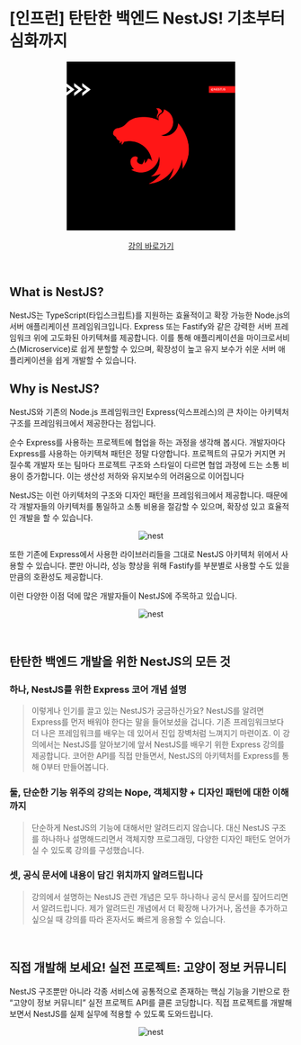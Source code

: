 # [인프런] 탄탄한 백엔드 NestJS! 기초부터 심화까지

<p align="center">
  <a href="https://www.inflearn.com/course/탄탄한-백엔드-네스트?inst=798f440e" target="blank"><kbd> <img src="./images/insta.png" width="300" alt="Nest" /></kbd></a>
</p>

<p align="center"><a href="https://www.inflearn.com/course/탄탄한-백엔드-네스트?inst=798f440e" target="_blank">강의 바로가기</a></p>

<br />

## What is NestJS?

NestJS는 TypeScript(타입스크립트)를 지원하는 효율적이고 확장 가능한 Node.js의 서버 애플리케이션 프레임워크입니다. Express 또는 Fastify와 같은 강력한 서버 프레임워크 위에 고도화된 아키텍쳐를 제공합니다. 이를 통해 애플리케이션을 마이크로서비스(Microservice)로 쉽게 분할할 수 있으며, 확장성이 높고 유지 보수가 쉬운 서버 애플리케이션을 쉽게 개발할 수 있습니다.

## Why is NestJS?

NestJS와 기존의 Node.js 프레임워크인 Express(익스프레스)의 큰 차이는 아키텍처 구조를 프레임워크에서 제공한다는 점입니다.

순수 Express를 사용하는 프로젝트에 협업을 하는 과정을 생각해 봅시다. 개발자마다 Express를 사용하는 아키텍쳐 패턴은 정말 다양합니다. 프로젝트의 규모가 커지면 커질수록 개발자 또는 팀마다 프로젝트 구조와 스타일이 다르면 협업 과정에 드는 소통 비용이 증가합니다. 이는 생산성 저하와 유지보수의 어려움으로 이어집니다

NestJS는 이런 아키텍처의 구조와 디자인 패턴을 프레임워크에서 제공합니다. 때문에 각 개발자들의 아키텍처를 통일하고 소통 비용을 절감할 수 있으며, 확장성 있고 효율적인 개발을 할 수 있습니다.

<p align="center">
<img src="https://cdn.inflearn.com/public/files/courses/326931/506d952a-98ec-48eb-9d11-b1287db5c892/327273-8.png" alt="nest" width="500"  />
</p>

또한 기존에 Express에서 사용한 라이브러리들을 그대로 NestJS 아키텍처 위에서 사용할 수 있습니다. 뿐만 아니라, 성능 향상을 위해 Fastify를 부분별로 사용할 수도 있을 만큼의 호환성도 제공합니다.

이런 다양한 이점 덕에 많은 개발자들이 NestJS에 주목하고 있습니다.

<p align="center">
<img src="https://cdn.inflearn.com/public/files/courses/327273/f9e566d2-8a5d-4695-b048-f5530d76a918/_2021-07-02__2.59.32.png" alt="nest" width="700"  />
</p>

<br />

## 탄탄한 백엔드 개발을 위한 NestJS의 모든 것

### 하나, NestJS를 위한 Express 코어 개념 설명

> 이렇게나 인기를 끌고 있는 NestJS가 궁금하신가요? NestJS를 알려면 Express를 먼저 배워야 한다는 말을 들어보셨을 겁니다. 기존 프레임워크보다 더 나은 프레임워크를 배우는 데 있어서 진입 장벽처럼 느껴지기 마련이죠. 이 강의에서는 NestJS를 알아보기에 앞서 NestJS를 배우기 위한 Express 강의를 제공합니다. 코어한 API를 직접 만들면서, NestJS의 아키텍처를 Express를 통해 0부터 만들어봅니다.

### 둘, 단순한 기능 위주의 강의는 Nope, 객체지향 + 디자인 패턴에 대한 이해까지

> 단순하게 NestJS의 기능에 대해서만 알려드리지 않습니다. 대신 NestJS 구조를 하나하나 설명해드리면서 객체지향 프로그래밍, 다양한 디자인 패턴도 얻어가실 수 있도록 강의를 구성했습니다.

### 셋, 공식 문서에 내용이 담긴 위치까지 알려드립니다

> 강의에서 설명하는 NestJS 관련 개념은 모두 하나하나 공식 문서를 짚어드리면서 알려드립니다. 제가 알려드린 개념에서 더 확장해 나가거나, 옵션을 추가하고 싶으실 때 강의를 따라 혼자서도 빠르게 응용할 수 있습니다.

<br/>

## 직접 개발해 보세요! 실전 프로젝트: 고양이 정보 커뮤니티

NestJS 구조뿐만 아니라 각종 서비스에 공통적으로 존재하는 핵심 기능을 기반으로 한 “고양이 정보 커뮤니티” 실전 프로젝트 API를 클론 코딩합니다. 직접 프로젝트를 개발해 보면서 NestJS를 실제 실무에 적용할 수 있도록 도와드립니다.

<p align="center">
<img src="./images/ss.gif" alt="nest" width="700"  />
</p>
